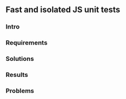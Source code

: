## Fast and isolated JS unit tests

### Intro

### Requirements

### Solutions

### Results

### Problems
